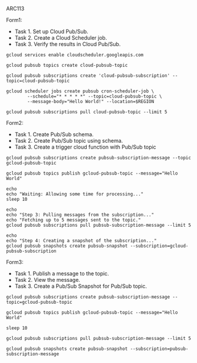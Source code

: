 ARC113


Form1: 

- Task 1. Set up Cloud Pub/Sub.
- Task 2. Create a Cloud Scheduler job.
- Task 3. Verify the results in Cloud Pub/Sub.

```
gcloud services enable cloudscheduler.googleapis.com
```
```    
gcloud pubsub topics create cloud-pubsub-topic
```    
```
gcloud pubsub subscriptions create 'cloud-pubsub-subscription' --topic=cloud-pubsub-topic
```    
```
gcloud scheduler jobs create pubsub cron-scheduler-job \
        --schedule="* * * * *" --topic=cloud-pubsub-topic \
        --message-body="Hello World!" --location=$REGION
```    

```
gcloud pubsub subscriptions pull cloud-pubsub-topic --limit 5
```



Form2: 

- Task 1. Create Pub/Sub schema.
- Task 2. Create Pub/Sub topic using schema.
- Task 3. Create a trigger cloud function with Pub/Sub topic

```
gcloud pubsub subscriptions create pubsub-subscription-message --topic gcloud-pubsub-topic
```
```
gcloud pubsub topics publish gcloud-pubsub-topic --message="Hello World"

echo
echo "Waiting: Allowing some time for processing..."
sleep 10

echo
echo "Step 3: Pulling messages from the subscription..."
echo "Fetching up to 5 messages sent to the topic."
gcloud pubsub subscriptions pull pubsub-subscription-message --limit 5

echo
echo "Step 4: Creating a snapshot of the subscription..."
gcloud pubsub snapshots create pubsub-snapshot --subscription=gcloud-pubsub-subscription

```


Form3: 

- Task 1. Publish a message to the topic.
- Task 2. View the message.
- Task 3. Create a Pub/Sub Snapshot for Pub/Sub topic.

```
gcloud pubsub subscriptions create pubsub-subscription-message --topic=gcloud-pubsub-topic
```
```
gcloud pubsub topics publish gcloud-pubsub-topic --message="Hello World"
```
```
sleep 10
```
```
gcloud pubsub subscriptions pull pubsub-subscription-message --limit 5
```
```
gcloud pubsub snapshots create pubsub-snapshot --subscription=pubsub-subscription-message
```